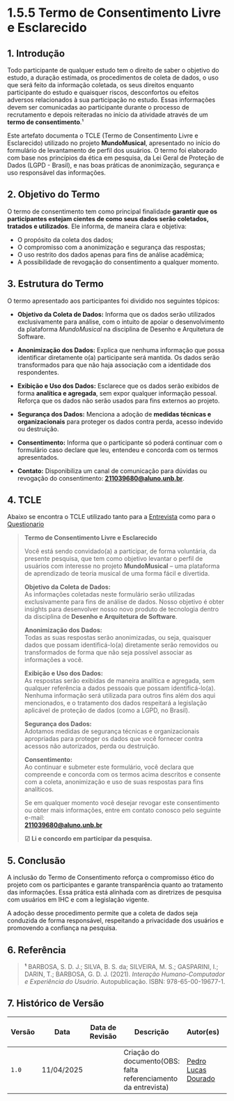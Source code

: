 # 1.5.5 Termo de Consentimento Livre e Esclarecido

## 1. Introdução

Todo participante de qualquer estudo tem o direito de saber o objetivo do estudo, a duração estimada, os procedimentos de coleta de dados, o uso que será feito da informação coletada, os seus direitos enquanto participante do estudo e quaisquer riscos, desconfortos ou efeitos adversos relacionados à sua participação no estudo. Essas informações devem ser comunicadas ao participante durante o processo de recrutamento e depois reiteradas no início da atividade através de um **termo de consentimento**.¹ 

Este artefato documenta o TCLE (Termo de Consentimento Livre e Esclarecido) utilizado no projeto **MundoMusical**, apresentado no início do formulário de levantamento de perfil dos usuários. O termo foi elaborado com base nos princípios da ética em pesquisa, da Lei Geral de Proteção de Dados (LGPD - Brasil), e nas boas práticas de anonimização, segurança e uso responsável das informações.

## 2. Objetivo do Termo

O termo de consentimento tem como principal finalidade **garantir que os participantes estejam cientes de como seus dados serão coletados, tratados e utilizados**. Ele informa, de maneira clara e objetiva:

- O propósito da coleta dos dados;
- O compromisso com a anonimização e segurança das respostas;
- O uso restrito dos dados apenas para fins de análise acadêmica;
- A possibilidade de revogação do consentimento a qualquer momento.

## 3. Estrutura do Termo

O termo apresentado aos participantes foi dividido nos seguintes tópicos:

- **Objetivo da Coleta de Dados:** Informa que os dados serão utilizados exclusivamente para análise, com o intuito de apoiar o desenvolvimento da plataforma *MundoMusical* na disciplina de Desenho e Arquitetura de Software.

- **Anonimização dos Dados:** Explica que nenhuma informação que possa identificar diretamente o(a) participante será mantida. Os dados serão transformados para que não haja associação com a identidade dos respondentes.

- **Exibição e Uso dos Dados:** Esclarece que os dados serão exibidos de forma **analítica e agregada**, sem expor qualquer informação pessoal. Reforça que os dados não serão usados para fins externos ao projeto.

- **Segurança dos Dados:** Menciona a adoção de **medidas técnicas e organizacionais** para proteger os dados contra perda, acesso indevido ou destruição.

- **Consentimento:** Informa que o participante só poderá continuar com o formulário caso declare que leu, entendeu e concorda com os termos apresentados.

- **Contato:** Disponibiliza um canal de comunicação para dúvidas ou revogação do consentimento: **211039680@aluno.unb.br**.

## 4. TCLE
Abaixo se encontra o TCLE utilizado tanto para a [Entrevista]() como para o [Questionario](/Base/1.5.IniciativasExtras/1.5.4.Questionario.md)

> **Termo de Consentimento Livre e Esclarecido**  
>  
> Você está sendo convidado(a) a participar, de forma voluntária, da presente pesquisa, que tem como objetivo levantar o perfil de usuários com interesse no projeto **MundoMusical** – uma plataforma de aprendizado de teoria musical de uma forma fácil e divertida.  
>  
> **Objetivo da Coleta de Dados:**  
> As informações coletadas neste formulário serão utilizadas exclusivamente para fins de análise de dados. Nosso objetivo é obter insights para desenvolver nosso novo produto de tecnologia dentro da disciplina de **Desenho e Arquitetura de Software**.  
>  
> **Anonimização dos Dados:**  
> Todas as suas respostas serão anonimizadas, ou seja, quaisquer dados que possam identificá-lo(a) diretamente serão removidos ou transformados de forma que não seja possível associar as informações a você.  
>  
> **Exibição e Uso dos Dados:**  
> As respostas serão exibidas de maneira analítica e agregada, sem qualquer referência a dados pessoais que possam identificá-lo(a). Nenhuma informação será utilizada para outros fins além dos aqui mencionados, e o tratamento dos dados respeitará a legislação aplicável de proteção de dados (como a LGPD, no Brasil).  
>  
> **Segurança dos Dados:**  
> Adotamos medidas de segurança técnicas e organizacionais apropriadas para proteger os dados que você fornecer contra acessos não autorizados, perda ou destruição.  
>  
> **Consentimento:**  
> Ao continuar e submeter este formulário, você declara que compreende e concorda com os termos acima descritos e consente com a coleta, anonimização e uso de suas respostas para fins analíticos.  
>  
> Se em qualquer momento você desejar revogar este consentimento ou obter mais informações, entre em contato conosco pelo seguinte e-mail:  
> **211039680@aluno.unb.br**
>
> **☑ Li e concordo em participar da pesquisa.**

## 5. Conclusão

A inclusão do Termo de Consentimento reforça o compromisso ético do projeto com os participantes e garante transparência quanto ao tratamento das informações. Essa prática está alinhada com as diretrizes de pesquisa com usuários em IHC e com a legislação vigente.

A adoção desse procedimento permite que a coleta de dados seja conduzida de forma responsável, respeitando a privacidade dos usuários e promovendo a confiança na pesquisa.

## 6. Referência

> <a id="REF1">¹</a> BARBOSA, S. D. J.; SILVA, B. S. da; SILVEIRA, M. S.; GASPARINI, I.; DARIN, T.; BARBOSA, G. D. J. (2021). *Interação Humano-Computador e Experiência do Usuário*. Autopublicação. ISBN: 978-65-00-19677-1.

## 7. Histórico de Versão

| Versão | Data       | Data de Revisão | Descrição                                                      | Autor(es)                                           | Revisor(es) | Detalhes da revisão |
| ------ | ---------- | --------------- | -------------------------------------------------------------- | --------------------------------------------------- | ----------- | ------------------- |
| `1.0`  | 11/04/2025 |                 | Criação do documento(OBS: falta referenciamento da entrevista) | [Pedro Lucas Dourado](https://github.com/lucasdray) |             |                     |